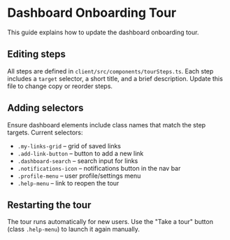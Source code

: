 # Dashboard Onboarding Tour

This guide explains how to update the dashboard onboarding tour.

## Editing steps

All steps are defined in `client/src/components/tourSteps.ts`. Each step includes a `target` selector, a short title, and a brief description. Update this file to change copy or reorder steps.

## Adding selectors

Ensure dashboard elements include class names that match the step targets. Current selectors:

- `.my-links-grid` – grid of saved links
- `.add-link-button` – button to add a new link
- `.dashboard-search` – search input for links
- `.notifications-icon` – notifications button in the nav bar
- `.profile-menu` – user profile/settings menu
- `.help-menu` – link to reopen the tour

## Restarting the tour

The tour runs automatically for new users. Use the "Take a tour" button (class `.help-menu`) to launch it again manually.
